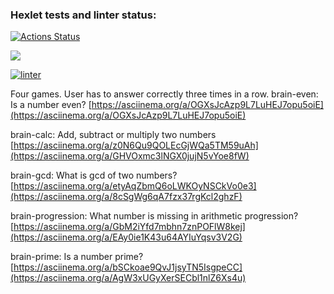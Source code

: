 ### Hexlet tests and linter status:
[![Actions Status](https://github.com/lanakonst/frontend-project-lvl1/workflows/hexlet-check/badge.svg)](https://github.com/lanakonst/frontend-project-lvl1/actions)

<a href="https://codeclimate.com/github/codeclimate/codeclimate/maintainability"><img src="https://api.codeclimate.com/v1/badges/a99a88d28ad37a79dbf6/maintainability" /></a>

[![linter](https://github.com/lanakonst/frontend-project-lvl1/actions/workflows/linter.yml/badge.svg)](https://github.com/lanakonst/frontend-project-lvl1/actions/workflows/linter.yml)

Four games. User has to answer correctly three times in a row. 
brain-even: 
Is a number even?
[https://asciinema.org/a/OGXsJcAzp9L7LuHEJ7opu5oiE](https://asciinema.org/a/OGXsJcAzp9L7LuHEJ7opu5oiE)

brain-calc:
Add, subtract or multiply two numbers
[https://asciinema.org/a/z0N6Qu9QOLEcGjWQa5TM59uAh](https://asciinema.org/a/GHVOxmc3lNGX0jujN5vYoe8fW)

brain-gcd:
What is gcd of two numbers?
[https://asciinema.org/a/etyAqZbmQ6oLWKOyNSCkVo0e3](https://asciinema.org/a/8cSgWg6qA7fzx37rgKcl2ghzF)

brain-progression:
What number is missing in arithmetic progression?
[https://asciinema.org/a/GbM2iYfd7mbhn7znPOFlW8kej](https://asciinema.org/a/EAy0ie1K43u64AYIuYqsv3V2G)

brain-prime:
Is a number prime?
[https://asciinema.org/a/bSCkoae9QvJ1jsyTN5IsgpeCC](https://asciinema.org/a/AgW3xUGyXerSECbl1nlZ6Xs4u)
